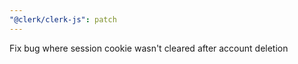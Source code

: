 ```yaml
---
"@clerk/clerk-js": patch
---
```


Fix bug where session cookie wasn't cleared after account deletion
